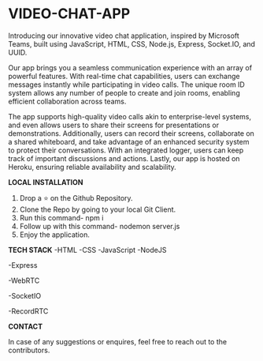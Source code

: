 # VIDEO-CHAT-APP
Introducing our innovative video chat application, inspired by Microsoft Teams, built using JavaScript, HTML, CSS, Node.js, Express, Socket.IO, and UUID. 

Our app brings you a seamless communication experience with an array of powerful features. With real-time chat capabilities, users can exchange messages instantly while participating in video calls. The unique room ID system allows any number of people to create and join rooms, enabling efficient collaboration across teams.

The app supports high-quality video calls akin to enterprise-level systems, and even allows users to share their screens for presentations or demonstrations. Additionally, users can record their screens, collaborate on a shared whiteboard, and take advantage of an enhanced security system to protect their conversations. With an integrated logger, users can keep track of important discussions and actions. Lastly, our app is hosted on Heroku, ensuring reliable availability and scalability.

**LOCAL INSTALLATION**
1. Drop a ⭐ on the Github Repository.
2. Clone the Repo by going to your local Git Client.
3. Run this command- npm i
4. Follow up with this command- nodemon server.js
5. Enjoy the application.

**TECH STACK**
-HTML
-CSS
-JavaScript 
-NodeJS

-Express

-WebRTC

-SocketIO

-RecordRTC

**CONTACT**

In case of any suggestions or enquires, feel free to reach out to the contributors.

